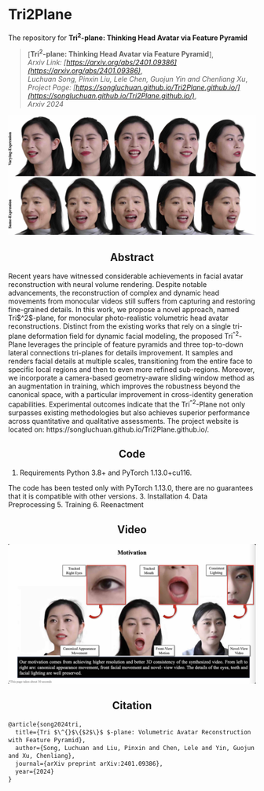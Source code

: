 # Tri2Plane
The repository for **Tri<sup>2</sup>-plane: Thinking Head Avatar via Feature Pyramid**
> [**Tri<sup>2</sup>-plane: Thinking Head Avatar via Feature Pyramid**],    
> *Arxiv Link: [https://arxiv.org/abs/2401.09386](https://arxiv.org/abs/2401.09386)*,   
> *Luchuan Song, Pinxin Liu, Lele Chen, Guojun Yin and Chenliang Xu*,     
> *Project Page: [https://songluchuan.github.io/Tri2Plane.github.io/](https://songluchuan.github.io/Tri2Plane.github.io/)*,     
> *Arxiv 2024* 


<div align="center">
<!--   <a href="https://github.com/Songluchuan/Tri2plane" target="_blank"> -->
    <img src="media/Teaser.jpg" alt="" width="1120" style="height: auto;" />
  </a>
</div>

<h2 align="center">Abstract</h2>
Recent years have witnessed considerable achievements in facial avatar reconstruction with neural volume rendering. Despite notable advancements, the reconstruction of complex and dynamic head movements from monocular videos still suffers from capturing and restoring fine-grained details. In this work, we propose a novel approach, named Tri$^2$-plane, for monocular photo-realistic volumetric head avatar reconstructions. Distinct from the existing works that rely on a single tri-plane deformation field for dynamic facial modeling, the proposed Tri<sup>^2</sup>-Plane leverages the principle of feature pyramids and three top-to-down lateral connections tri-planes for details improvement. It samples and renders facial details at multiple scales, transitioning from the entire face to specific local regions and then to even more refined sub-regions. Moreover, we incorporate a camera-based geometry-aware sliding window method as an augmentation in training, which improves the robustness beyond the canonical space, with a particular improvement in cross-identity generation capabilities. Experimental outcomes indicate that the Tri<sup>^2</sup>-Plane not only surpasses existing methodologies but also achieves superior performance across quantitative and qualitative assessments. The project website is located on: https://songluchuan.github.io/Tri2Plane.github.io/.


<h2 align="center">Code</h2>

1. Requirements
   Python 3.8+ and PyTorch 1.13.0+cu116.

The code has been tested only with PyTorch 1.13.0, there are no guarantees that it is compatible with other versions. 
3. Installation
4. Data Preprocessing
5. Training
6. Reenactment

<h2 align="center">Video</h2>
<div align="center">
  <a href="https://www.youtube.com/watch?v=qU7zijI2DCQ" target="_blank">
    <img src="media/video.jpg" alt="youtube video" width="1120" style="height: auto;" />
  </a>
</div>



<h2 align="center">Citation</h2>

```commandline
@article{song2024tri,
  title={Tri $\^{}$\{$2$\}$ $-plane: Volumetric Avatar Reconstruction with Feature Pyramid},
  author={Song, Luchuan and Liu, Pinxin and Chen, Lele and Yin, Guojun and Xu, Chenliang},
  journal={arXiv preprint arXiv:2401.09386},
  year={2024}
}
```

